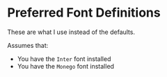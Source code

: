 # Preferred Font Definitions

These are what I use instead of the defaults.

Assumes that:

* You have the `Inter` font installed
* You have the `Monego` font installed

